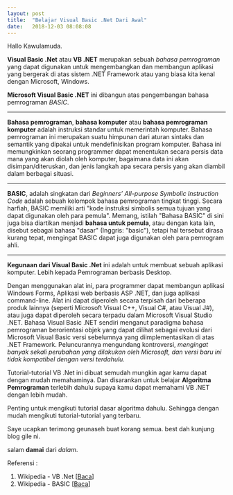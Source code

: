 ```yaml
---
layout: post
title:  "Belajar Visual Basic .Net Dari Awal"
date:   2018-12-03 08:08:08
---
```


Hallo Kawulamuda.

**Visual Basic .Net** atau **VB  .NET** merupakan sebuah *bahasa pemrograman* yang dapat digunakan untuk mengembangkan dan membangun aplikasi yang bergerak di atas sistem .NET Framework atau yang biasa kita kenal dengan Microsoft, Windows.

**Microsoft Visual Basic .NET** ini dibangun atas pengembangan bahasa pemrograman *BASIC*. 

***
**Bahasa pemrograman**, **bahasa komputer** atau **bahasa pemrograman komputer** adalah instruksi standar untuk memerintah komputer. Bahasa pemrograman ini merupakan suatu himpunan dari aturan sintaks dan semantik yang dipakai untuk mendefinisikan program komputer. Bahasa ini memungkinkan seorang programmer dapat menentukan secara persis data mana yang akan diolah oleh komputer, bagaimana data ini akan disimpan/diteruskan, dan jenis langkah apa secara persis yang akan diambil dalam berbagai situasi.
***
**BASIC**, adalah singkatan dari *Beginners’ All-purpose Symbolic Instruction Code* adalah sebuah kelompok bahasa pemrograman tingkat tinggi. Secara harfiah, BASIC memiliki arti "kode instruksi simbolis semua tujuan yang dapat digunakan oleh para pemula". Memang, istilah "Bahasa BASIC" di sini juga bisa diartikan menjadi **bahasa untuk pemula**, atau dengan kata lain, disebut sebagai bahasa "dasar" (Inggris: "basic"), tetapi hal tersebut dirasa kurang tepat, mengingat BASIC dapat juga digunakan oleh para pemrogram ahli.
***
**Kegunaan dari Visual Basic .Net** ini adalah untuk membuat sebuah aplikasi komputer. Lebih kepada Pemrograman berbasis Desktop.

Dengan menggunakan alat ini, para programmer dapat membangun aplikasi Windows Forms, Aplikasi web berbasis ASP .NET, dan juga aplikasi command-line. Alat ini dapat diperoleh secara terpisah dari beberapa produk lainnya (seperti Microsoft Visual C++, Visual C#, atau Visual J#), atau juga dapat diperoleh secara terpadu dalam Microsoft Visual Studio .NET. Bahasa Visual Basic .NET sendiri menganut paradigma bahasa pemrograman berorientasi objek yang dapat dilihat sebagai evolusi dari Microsoft Visual Basic versi sebelumnya yang diimplementasikan di atas .NET Framework. Peluncurannya mengundang kontroversi, *mengingat banyak sekali perubahan yang dilakukan oleh Microsoft, dan versi baru ini tidak kompatibel dengan versi terdahulu.*


Tutorial-tutorial VB .Net ini dibuat semudah mungkin agar kamu dapat dengan mudah memahaminya. Dan disarankan untuk belajar **Algoritma Pemrograman** terlebih dahulu supaya kamu dapat memahami VB .NET dengan lebih mudah.

Penting untuk mengikuti tutorial dasar algoritma dahulu. Sehingga dengan mudah mengikuti tutorial-tutorial yang terbaru.

Saye ucapkan terimong geunaseh buat korang semua. best dah kunjung blog gile ni.

salam **damai** dari *dalam*.

Referensi : 
 1. Wikipedia - VB .Net [[Baca](https://id.wikipedia.org/wiki/Visual_Basic_.NET)]
 2. Wikipedia - BASIC [[Baca](https://id.wikipedia.org/wiki/BASIC)]
